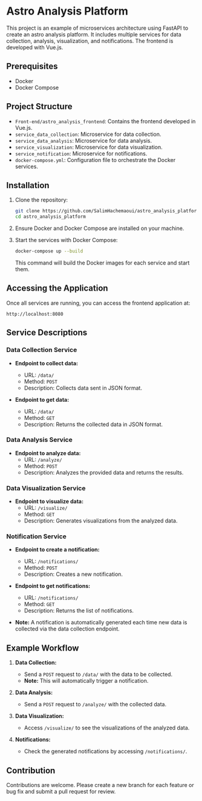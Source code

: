 # Astro Analysis Platform

This project is an example of microservices architecture using FastAPI to create an astro analysis platform. It includes multiple services for data collection, analysis, visualization, and notifications. The frontend is developed with Vue.js.

## Prerequisites

- Docker
- Docker Compose

## Project Structure

- `Front-end/astro_analysis_frontend`: Contains the frontend developed in Vue.js.
- `service_data_collection`: Microservice for data collection.
- `service_data_analysis`: Microservice for data analysis.
- `service_visualization`: Microservice for data visualization.
- `service_notification`: Microservice for notifications.
- `docker-compose.yml`: Configuration file to orchestrate the Docker services.

## Installation

1. Clone the repository:
   ```bash
   git clone https://github.com/SalimHachemaoui/astro_analysis_platform.git
   cd astro_analysis_platform
   ```

2. Ensure Docker and Docker Compose are installed on your machine.

3. Start the services with Docker Compose:
   ```bash
   docker-compose up --build
   ```

   This command will build the Docker images for each service and start them.

## Accessing the Application

Once all services are running, you can access the frontend application at:
```
http://localhost:8080
```

## Service Descriptions

### Data Collection Service

- **Endpoint to collect data:**
  - URL: `/data/`
  - Method: `POST`
  - Description: Collects data sent in JSON format.

- **Endpoint to get data:**
  - URL: `/data/`
  - Method: `GET`
  - Description: Returns the collected data in JSON format.

### Data Analysis Service

- **Endpoint to analyze data:**
  - URL: `/analyze/`
  - Method: `POST`
  - Description: Analyzes the provided data and returns the results.

### Data Visualization Service

- **Endpoint to visualize data:**
  - URL: `/visualize/`
  - Method: `GET`
  - Description: Generates visualizations from the analyzed data.

### Notification Service

- **Endpoint to create a notification:**
  - URL: `/notifications/`
  - Method: `POST`
  - Description: Creates a new notification.

- **Endpoint to get notifications:**
  - URL: `/notifications/`
  - Method: `GET`
  - Description: Returns the list of notifications.

- **Note:** A notification is automatically generated each time new data is collected via the data collection endpoint.

## Example Workflow

1. **Data Collection:**
   - Send a `POST` request to `/data/` with the data to be collected.
   - **Note:** This will automatically trigger a notification.

2. **Data Analysis:**
   - Send a `POST` request to `/analyze/` with the collected data.
   
3. **Data Visualization:**
   - Access `/visualize/` to see the visualizations of the analyzed data.
   
4. **Notifications:**
   - Check the generated notifications by accessing `/notifications/`.

## Contribution

Contributions are welcome. Please create a new branch for each feature or bug fix and submit a pull request for review.

